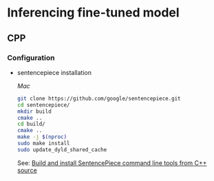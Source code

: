 # Inferencing fine-tuned model

## CPP

### Configuration

- sentencepiece installation

    _Mac_
    ```bash
    git clone https://github.com/google/sentencepiece.git
    cd sentencepiece/
    mkdir build
    cmake ..
    cd build/
    cmake ..
    make -j $(nproc)
    sudo make install 
    sudo update_dyld_shared_cache

    ```
    See: [Build and install SentencePiece command line tools from C++ source](https://github.com/google/sentencepiece#build-and-install-sentencepiece-command-line-tools-from-c-source)